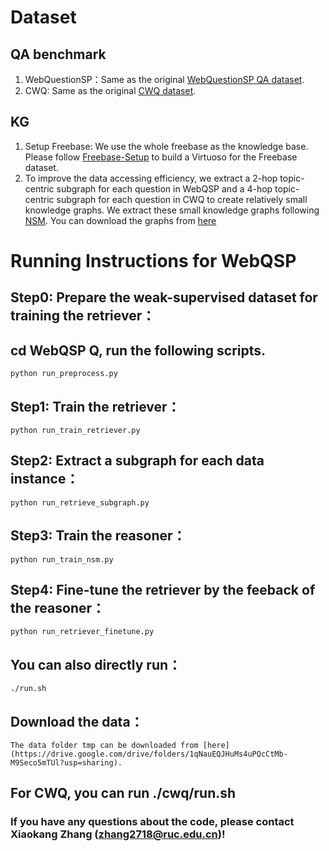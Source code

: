 
# Dataset
## QA benchmark
1. WebQuestionSP：Same as the original [WebQuestionSP QA dataset](https://www.microsoft.com/en-us/download/details.aspx?id=52763).
2. CWQ: Same as the original [CWQ dataset](https://allenai.org/data/complexwebquestions).

## KG
1. Setup Freebase: We use the whole freebase as the knowledge base. Please follow [Freebase-Setup](https://github.com/dki-lab/Freebase-Setup) to build a Virtuoso for the Freebase dataset. 
2. To improve the data accessing efficiency, we extract a 2-hop topic-centric subgraph for each question in WebQSP and a 4-hop topic-centric subgraph for each question in CWQ to create relatively small knowledge graphs. We extract these small knowledge graphs following [NSM](https://github.com/RichardHGL/WSDM2021_NSM). You can download the graphs from [here](https://drive.google.com/drive/folders/1qNauEQJHuMs4uPQcCtMb-M9Seco5mTUl?usp=sharing)

# Running Instructions for WebQSP
## Step0: Prepare the weak-supervised dataset for training the retriever：
## cd WebQSP Q, run the following scripts.

    python run_preprocess.py

## Step1: Train the retriever：

    python run_train_retriever.py

## Step2: Extract a subgraph for each data instance：

    python run_retrieve_subgraph.py

## Step3: Train the reasoner：

    python run_train_nsm.py

## Step4: Fine-tune the retriever by the feeback of the reasoner：

    python run_retriever_finetune.py

## You can also directly run：
    
    ./run.sh

## Download the data：
    
    The data folder tmp can be downloaded from [here](https://drive.google.com/drive/folders/1qNauEQJHuMs4uPQcCtMb-M9Seco5mTUl?usp=sharing).

## For CWQ, you can run ./cwq/run.sh
       
### If you have any questions about the code, please contact Xiaokang Zhang (zhang2718@ruc.edu.cn)! 


